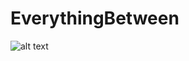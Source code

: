 # EverythingBetween





![alt text](https://i1.wp.com/imallvirtual.com/wp-content/uploads/2017/05/Flow.jpg?raw=true "Title")